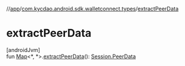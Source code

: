 //[app](../../index.md)/[com.kycdao.android.sdk.walletconnect.types](index.md)/[extractPeerData](extract-peer-data.md)

# extractPeerData

[androidJvm]\
fun [Map](https://kotlinlang.org/api/latest/jvm/stdlib/kotlin.collections/-map/index.html)&lt;*, *&gt;.[extractPeerData](extract-peer-data.md)(): [Session.PeerData](../com.kycdao.android.sdk.walletconnect/-session/-peer-data/index.md)
